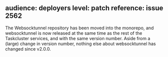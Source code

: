 audience: deployers
level: patch
reference: issue 2562
---
The Websocktunnel repository has been moved into the monorepo, and websocktunnel is now released at the same time as the rest of the Taskcluster services, and with the same version number.  Aside from a (large) change in version number, nothing else about websocktunnel has changed since v2.0.0.
